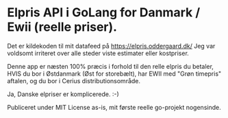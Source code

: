 # Elpris API i GoLang for Danmark / Ewii (reelle priser).

Det er kildekoden til mit datafeed på https://elpris.oddergaard.dk/ 
Jeg var voldsomt irriteret over alle steder viste estimater eller kostpriser.

Denne app er næsten 100% præcis i forhold til den relle elpris du betaler, HVIS du bor i Østdanmark (Øst for storebælt),
har EWII med "Grøn timepris" aftalen, og du bor i Cerius distributionsområde.

Ja, Danske elpriser er komplicerede. :-)

Publiceret under MIT License as-is, mit første reelle go-projekt nogensinde.
